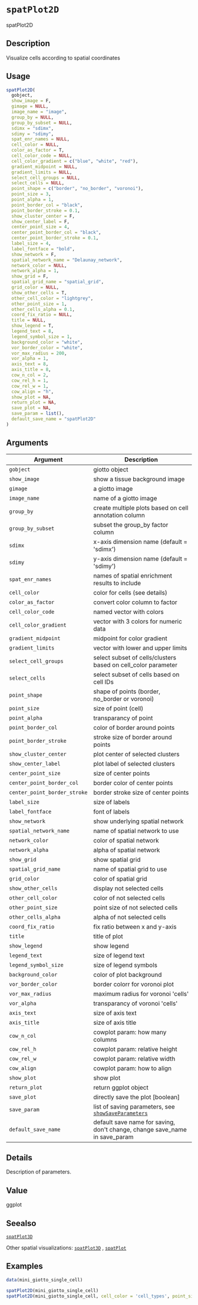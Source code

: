 # `spatPlot2D`

spatPlot2D


## Description

Visualize cells according to spatial coordinates


## Usage

```r
spatPlot2D(
  gobject,
  show_image = F,
  gimage = NULL,
  image_name = "image",
  group_by = NULL,
  group_by_subset = NULL,
  sdimx = "sdimx",
  sdimy = "sdimy",
  spat_enr_names = NULL,
  cell_color = NULL,
  color_as_factor = T,
  cell_color_code = NULL,
  cell_color_gradient = c("blue", "white", "red"),
  gradient_midpoint = NULL,
  gradient_limits = NULL,
  select_cell_groups = NULL,
  select_cells = NULL,
  point_shape = c("border", "no_border", "voronoi"),
  point_size = 3,
  point_alpha = 1,
  point_border_col = "black",
  point_border_stroke = 0.1,
  show_cluster_center = F,
  show_center_label = F,
  center_point_size = 4,
  center_point_border_col = "black",
  center_point_border_stroke = 0.1,
  label_size = 4,
  label_fontface = "bold",
  show_network = F,
  spatial_network_name = "Delaunay_network",
  network_color = NULL,
  network_alpha = 1,
  show_grid = F,
  spatial_grid_name = "spatial_grid",
  grid_color = NULL,
  show_other_cells = T,
  other_cell_color = "lightgrey",
  other_point_size = 1,
  other_cells_alpha = 0.1,
  coord_fix_ratio = NULL,
  title = NULL,
  show_legend = T,
  legend_text = 8,
  legend_symbol_size = 1,
  background_color = "white",
  vor_border_color = "white",
  vor_max_radius = 200,
  vor_alpha = 1,
  axis_text = 8,
  axis_title = 8,
  cow_n_col = 2,
  cow_rel_h = 1,
  cow_rel_w = 1,
  cow_align = "h",
  show_plot = NA,
  return_plot = NA,
  save_plot = NA,
  save_param = list(),
  default_save_name = "spatPlot2D"
)
```


## Arguments

Argument      |Description
------------- |----------------
`gobject`     |     giotto object
`show_image`     |     show a tissue background image
`gimage`     |     a giotto image
`image_name`     |     name of a giotto image
`group_by`     |     create multiple plots based on cell annotation column
`group_by_subset`     |     subset the group_by factor column
`sdimx`     |     x-axis dimension name (default = 'sdimx')
`sdimy`     |     y-axis dimension name (default = 'sdimy')
`spat_enr_names`     |     names of spatial enrichment results to include
`cell_color`     |     color for cells (see details)
`color_as_factor`     |     convert color column to factor
`cell_color_code`     |     named vector with colors
`cell_color_gradient`     |     vector with 3 colors for numeric data
`gradient_midpoint`     |     midpoint for color gradient
`gradient_limits`     |     vector with lower and upper limits
`select_cell_groups`     |     select subset of cells/clusters based on cell_color parameter
`select_cells`     |     select subset of cells based on cell IDs
`point_shape`     |     shape of points (border, no_border or voronoi)
`point_size`     |     size of point (cell)
`point_alpha`     |     transparancy of point
`point_border_col`     |     color of border around points
`point_border_stroke`     |     stroke size of border around points
`show_cluster_center`     |     plot center of selected clusters
`show_center_label`     |     plot label of selected clusters
`center_point_size`     |     size of center points
`center_point_border_col`     |     border color of center points
`center_point_border_stroke`     |     border stroke size of center points
`label_size`     |     size of labels
`label_fontface`     |     font of labels
`show_network`     |     show underlying spatial network
`spatial_network_name`     |     name of spatial network to use
`network_color`     |     color of spatial network
`network_alpha`     |     alpha of spatial network
`show_grid`     |     show spatial grid
`spatial_grid_name`     |     name of spatial grid to use
`grid_color`     |     color of spatial grid
`show_other_cells`     |     display not selected cells
`other_cell_color`     |     color of not selected cells
`other_point_size`     |     point size of not selected cells
`other_cells_alpha`     |     alpha of not selected cells
`coord_fix_ratio`     |     fix ratio between x and y-axis
`title`     |     title of plot
`show_legend`     |     show legend
`legend_text`     |     size of legend text
`legend_symbol_size`     |     size of legend symbols
`background_color`     |     color of plot background
`vor_border_color`     |     border colorr for voronoi plot
`vor_max_radius`     |     maximum radius for voronoi 'cells'
`vor_alpha`     |     transparancy of voronoi 'cells'
`axis_text`     |     size of axis text
`axis_title`     |     size of axis title
`cow_n_col`     |     cowplot param: how many columns
`cow_rel_h`     |     cowplot param: relative height
`cow_rel_w`     |     cowplot param: relative width
`cow_align`     |     cowplot param: how to align
`show_plot`     |     show plot
`return_plot`     |     return ggplot object
`save_plot`     |     directly save the plot [boolean]
`save_param`     |     list of saving parameters, see [`showSaveParameters`](#showsaveparameters)
`default_save_name`     |     default save name for saving, don't change, change save_name in save_param


## Details

Description of parameters.


## Value

ggplot


## Seealso

[`spatPlot3D`](#spatplot3d) 
 
 Other spatial visualizations:
 [`spatPlot3D`](#spatplot3d) ,
 [`spatPlot`](#spatplot)


## Examples

```r
data(mini_giotto_single_cell)

spatPlot2D(mini_giotto_single_cell)
spatPlot2D(mini_giotto_single_cell, cell_color = 'cell_types', point_size = 3)
```


